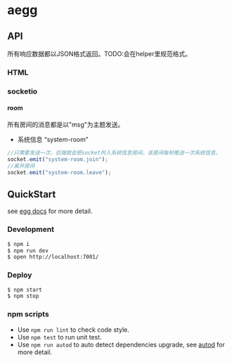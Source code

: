 # aegg

## API
所有响应数据都以JSON格式返回。TODO:会在helper里规范格式。
### HTML

### socketio

#### room
所有房间的消息都是以"msg"为主题发送。
- 系统信息 “system-room”

```javascript
//只需要发送一次，后端就会把socket列入系统信息房间，该房间每秒推送一次系统信息。
socket.emit("system-room.join");
//离开房间
socket.emit("system-room.leave");
```


## QuickStart

<!-- add docs here for user -->

see [egg docs][egg] for more detail.

### Development

```bash
$ npm i
$ npm run dev
$ open http://localhost:7001/
```

### Deploy

```bash
$ npm start
$ npm stop
```

### npm scripts

- Use `npm run lint` to check code style.
- Use `npm test` to run unit test.
- Use `npm run autod` to auto detect dependencies upgrade, see [autod](https://www.npmjs.com/package/autod) for more detail.


[egg]: https://eggjs.org